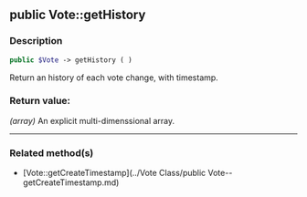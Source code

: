 ## public Vote::getHistory

### Description    

```php
public $Vote -> getHistory ( )
```

Return an history of each vote change, with timestamp.    


### Return value:   

*(array)* An explicit multi-dimenssional array.


---------------------------------------

### Related method(s)      

* [Vote::getCreateTimestamp](../Vote Class/public Vote--getCreateTimestamp.md)    
